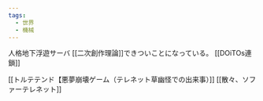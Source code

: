 ```yaml
---
tags:
  - 世界
  - 機械
---
```


人格地下浮遊サーバ
[[二次創作理論]]できついことになっている。
[[DOiTOs連鎖]]


[[トルテテンド【悪夢崩壊ゲーム（テレネット草幽怪での出来事）]]
[[散々、ソファーテレネット]]